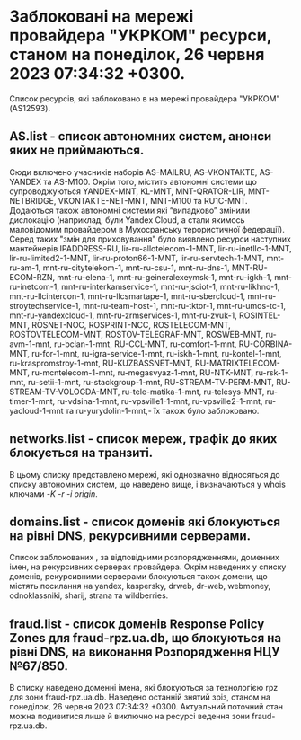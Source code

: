 # Заблоковані на мережі провайдера "УКРКОМ" ресурси, станом на понеділок, 26 червня 2023 07:34:32 +0300.
Список ресурсів, які заблоковано в на мережі провайдера "УКРКОМ" (AS12593).

## <b>AS.list</b> - список автономних систем, анонси яких не приймаються.

Сюди включено учасників наборів AS-MAILRU, AS-VKONTAKTE, AS-YANDEX та
AS-M100. Окрім того, містить автономні системи що супроводжуються
YANDEX-MNT, KL-MNT, MNT-QRATOR-LIR, MNT-NETBRIDGE, VKONTAKTE-NET-MNT,
MNT-M100 та RU1C-MNT. Додаються також автономні системи які “випадково”
змінили дислокацію (наприклад, були Yandex Cloud, а стали якимось
маловідомим провайдером в Мухосранську терористичної федерації). Серед
таких "змін для приховування" було виявлено ресурси наступних мантейнерів
IPADDRESS-RU, lir-ru-allotelecom-1-MNT, lir-ru-inetllc-1-MNT,
lir-ru-limited2-1-MNT, lir-ru-proton66-1-MNT, lir-ru-servtech-1-MNT,
mnt-ru-am-1, mnt-ru-citytelekom-1, mnt-ru-csu-1, mnt-ru-dns-1,
MNT-RU-ECOM-RZN, mnt-ru-elena-1, mnt-ru-geineralexeymsk-1, mnt-ru-igkh-1,
mnt-ru-inetcom-1, mnt-ru-interkamservice-1, mnt-ru-jsciot-1,
mnt-ru-likhno-1, mnt-ru-llcintercon-1, mnt-ru-llcsmartape-1,
mnt-ru-sbercloud-1, mnt-ru-stroytechservice-1, mnt-ru-team-host-1,
mnt-ru-tktor-1, mnt-ru-umos-tc-1, mnt-ru-yandexcloud-1,
mnt-ru-zrmservices-1, mnt-ru-zvuk-1, ROSINTEL-MNT, ROSNET-NOC,
ROSPRINT-NCC, ROSTELECOM-MNT, ROSTOVTELECOM-MNT, ROSTOV-TELEGRAF-MNT,
ROSWEB-MNT, ru-avm-1-mnt, ru-bclan-1-mnt, RU-CCL-MNT, ru-comfort-1-mnt,
RU-CORBINA-MNT, ru-for-1-mnt, ru-igra-service-1-mnt, ru-iskh-1-mnt,
ru-kontel-1-mnt, ru-kraspromstroy-1-mnt, RU-KUZBASSNET-MNT,
RU-MATRIXTELECOM-MNT, ru-mcntelecom-1-mnt, ru-megasvyaz-1-mnt,
RU-NTK-MNT, ru-rsk-1-mnt, ru-setii-1-mnt, ru-stackgroup-1-mnt,
RU-STREAM-TV-PERM-MNT, RU-STREAM-TV-VOLOGDA-MNT, ru-tele-matika-1-mnt,
ru-telesys-MNT, ru-timer-1-mnt, ru-vdsina-1-mnt, ru-vpsville1-1-mnt,
ru-vpsville2-1-mnt, ru-yacloud-1-mnt та ru-yurydolin-1-mnt,- їх також
було заблоковано.

## <b>networks.list</b> - cписок мереж, трафік до яких блокується на транзиті.

В цьому списку представлено мережі, які однозначно відносяться до списку
автономних систем, що наведено вище, і визначаються у whois ключами _-K
-r -i origin_.

## <b>domains.list</b> - список доменів які блокуються на рівні DNS, рекурсивними серверами. 

Список заблокованих , за відповідними розпорядженнями, доменних імен, на
рекурсивних серверах провайдера. Окрім наведених у списку доменів, 
рекурсивними серверами блокуються також домени, що містять посилання на
yandex, kaspersky, drweb, dr-web, webmoney, odnoklassniki, sharij, strana
та wildberries.

## <b>fraud.list</b> - список доменів Response Policy Zones для fraud-rpz.ua.db, що блокуються на рівні DNS, на виконання Розпорядження НЦУ №67/850.

В списку наведено доменні імена, які блокуються за технологією rpz для
зони fraud-rpz.ua.db.
Наведено останній знятий зріз, станом на понеділок, 26 червня 2023 07:34:32 +0300.
Актуальний поточний стан можна подивитися лише й виключно на ресурсі
ведення зони fraud-rpz.ua.db.
